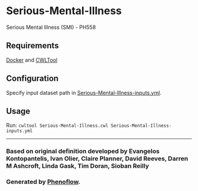 # Serious-Mental-Illness

Serious Mental Illness (SMI) - PH558

## Requirements

[Docker](https://docs.docker.com/install/) and [CWLTool](https://github.com/common-workflow-language/cwltool#install)

## Configuration

Specify input dataset path in [Serious-Mental-Illness-inputs.yml](Serious-Mental-Illness-inputs.yml).

## Usage

Run: `cwltool Serious-Mental-Illness.cwl Serious-Mental-Illness-inputs.yml`

***

### Based on original definition developed by Evangelos Kontopantelis, Ivan Olier, Claire Planner, David Reeves, Darren M Ashcroft, Linda Gask, Tim Doran, Sioban Reilly
### Generated by [Phenoflow](https://kclhi.org/phenoflow).
